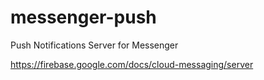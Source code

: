 # messenger-push
Push Notifications Server for Messenger

https://firebase.google.com/docs/cloud-messaging/server